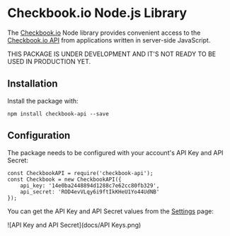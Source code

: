 # Checkbook.io Node.js Library

The [Checkbook.io](https://checkbook.io/) Node library provides convenient access to the [Checkbook.io API](https://checkbook.io/docs/api) from
applications written in server-side JavaScript.

THIS PACKAGE IS UNDER DEVELOPMENT AND IT'S NOT READY TO BE USED IN PRODUCTION YET.

## Installation

Install the package with:

    npm install checkbook-api --save
    
## Configuration

The package needs to be configured with your account's API Key and API Secret:

    const CheckbookAPI = require('checkbook-api');
    const Checkbook = new CheckbookAPI({
        api_key: '14e0ba2448894d1288c7e62cc80fb329',
        api_secret: 'ROD4evVLqy6i9ftIkKHeU1Yo44UdNB'
    });
    
You can get the API Key and API Secret values from the [Settings](https://checkbook.io/account/settings) page:

![API Key and API Secret](docs/API Keys.png)
    
    